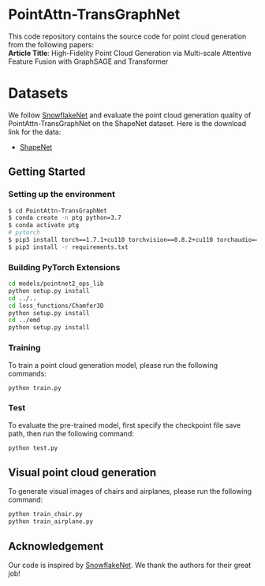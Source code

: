 # PointAttn-TransGraphNet

This code repository contains the source code for point cloud generation from the following papers:  
**Article Title**: High-Fidelity Point Cloud Generation via Multi-scale Attentive Feature Fusion with GraphSAGE and Transformer

# Datasets

We follow [SnowflakeNet](https://github.com/AllenXiangX/SnowflakeNet) and evaluate the point cloud generation quality of PointAttn-TransGraphNet on the ShapeNet dataset. Here is the download link for the data:  
- [ShapeNet](https://drive.google.com/drive/folders/1SRJdYDkVDU9Li5oNFVPOutJzbrW7KQ-b)

## Getting Started

### Setting up the environment
```bash
$ cd PointAttn-TransGraphNet
$ conda create -n ptg python=3.7
$ conda activate ptg
# pytorch
$ pip3 install torch==1.7.1+cu110 torchvision==0.8.2+cu110 torchaudio==0.7.2 -f https://download.pytorch.org/whl/torch_stable.html
$ pip3 install -r requirements.txt

```
### Building PyTorch Extensions
```bash
cd models/pointnet2_ops_lib
python setup.py install
cd ../..
cd loss_functions/Chamfer3D
python setup.py install
cd ../emd
python setup.py install
```
### Training
To train a point cloud generation model, please run the following commands:
```bash
python train.py
```
### Test
To evaluate the pre-trained model, first specify the checkpoint file save path, then run the following command:
```bash
python test.py
```
## Visual point cloud generation
To generate visual images of chairs and airplanes, please run the following command:
```bash
python train_chair.py
python train_airplane.py
```
## Acknowledgement
Our code is inspired by [SnowflakeNet](https://github.com/AllenXiangX/SnowflakeNet). We thank the authors for their great job!

